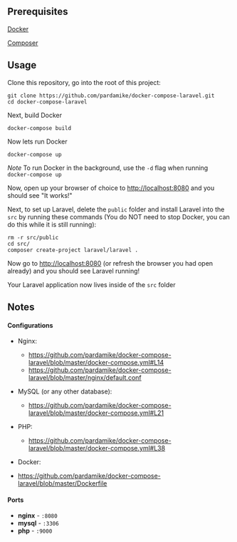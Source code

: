 ## Prerequisites 
[Docker](https://docs.docker.com/docker-for-mac/install/)

[Composer](https://getcomposer.org/)

## Usage

Clone this repository, go into the root of this project:
```
git clone https://github.com/pardamike/docker-compose-laravel.git
cd docker-compose-laravel
```

Next, build Docker
```
docker-compose build
```

Now lets run Docker
```
docker-compose up
```
*Note* To run Docker in the background, use the `-d` flag when running `docker-compose up`

Now, open up your browser of choice to [http://localhost:8080](http://localhost:8080) and you should see "It works!"

Next, to set up Laravel, delete the `public` folder and install Laravel into the `src` by running these commands (You do NOT need to stop Docker, you can do this while it is still running):
```
rm -r src/public
cd src/
composer create-project laravel/laravel .
```

Now go to [http://localhost:8080](http://localhost:8080) (or refresh the browser you had open already) and you should see Laravel running!

Your Laravel application now lives inside of the `src` folder


## Notes

#### Configurations
- Nginx:
  - https://github.com/pardamike/docker-compose-laravel/blob/master/docker-compose.yml#L14
  - https://github.com/pardamike/docker-compose-laravel/blob/master/nginx/default.conf
  
- MySQL (or any other database):
  - https://github.com/pardamike/docker-compose-laravel/blob/master/docker-compose.yml#L21
  
- PHP:
  - https://github.com/pardamike/docker-compose-laravel/blob/master/docker-compose.yml#L38
  
 - Docker: 
  - https://github.com/pardamike/docker-compose-laravel/blob/master/Dockerfile

#### Ports

- **nginx** - `:8080`
- **mysql** - `:3306`
- **php** - `:9000`
